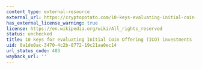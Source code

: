 ```yaml
---
content_type: external-resource
external_url: https://cryptopotato.com/10-keys-evaluating-initial-coin-offering-ico-investments/
has_external_license_warning: true
license: https://en.wikipedia.org/wiki/All_rights_reserved
status: unchecked
title: 10 keys for evaluating Initial Coin Offering (ICO) investments
uid: 0a1de0ac-3470-4c2b-8772-19c21aa0ec14
url_status_code: 403
wayback_url: ''
---
```

